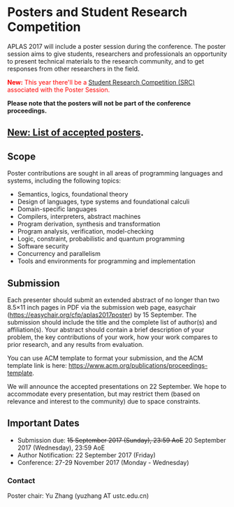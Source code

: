 # Posters and Student Research Competition
APLAS 2017 will include a poster session during the conference. The poster session aims to give students, researchers and professionals an opportunity to present technical materials to the research community, and to get responses from other researchers in the field.

<span style="color:red;">**New:** This year there'll be a [Student Research Competition (SRC)](SRC.html) associated with the Poster Session.</span>

**Please note that the posters will not be part of the conference proceedings.**

## [New: List of accepted posters](accepted-posters.html).

## Scope

Poster contributions are sought in all areas of programming languages and systems, including the following topics:

- Semantics, logics, foundational theory
- Design of languages, type systems and foundational calculi
- Domain-specific languages
- Compilers, interpreters, abstract machines
- Program derivation, synthesis and transformation
- Program analysis, verification, model-checking
- Logic, constraint, probabilistic and quantum programming
- Software security
- Concurrency and parallelism
- Tools and environments for programming and implementation

## Submission

Each presenter should submit an extended abstract of no longer than two 8.5×11 inch pages in PDF via the submission web page, easychair (<https://easychair.org/cfp/aplas2017poster>) by 15 September. The submission should include the title and the complete list of author(s) and affiliation(s). Your abstract should contain a brief description of your problem, the key contributions of your work, how your work compares to prior research, and any results from evaluation. 

You can use ACM template to format your submission, and the ACM template link is here: <https://www.acm.org/publications/proceedings-template>.

We will announce the accepted presentations on 22 September. We hope to accommodate every presentation, but may restrict them (based on relevance and interest to the community) due to space constraints. 

## Important Dates
- Submission due: <S>15 September 2017 (Sunday), 23:59 AoE</S> 20 September 2017 (Wednesday), 23:59 AoE
- Author Notification: 22 September 2017 (Friday)
- Conference: 27-29 November 2017 (Monday - Wednesday)

### Contact

Poster chair: Yu Zhang (yuzhang AT ustc.edu.cn)
